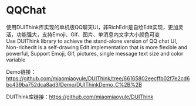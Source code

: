# QQChat
使用DUIThink库实现的单机版QQ聊天UI，非RichEdit是自绘Edit实现，更加灵活，功能强大，支持Emoji、Gif、图片、单消息内文字大小颜色可变                         
Use DUIThink library to achieve the stand-alone version of QQ chat UI, Non-richedit is a self-drawing Edit implementation that is more flexible and powerful, Support Emoji, Gif, pictures, single message text size and color variable

Demo链接：https://github.com/miaomiaoyule/DUIThink/tree/66165802eecffb02f7e2cd6bc439ba752dca8ad3/Demo/DUIThinkDemo_C%2B%2B

DUIThink库链接：https://github.com/miaomiaoyule/DUIThink
